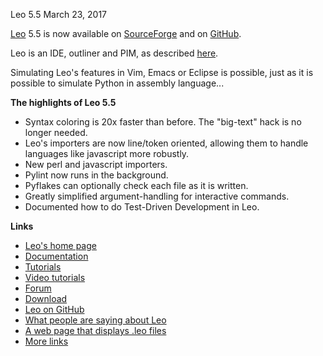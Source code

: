 Leo 5.5 March 23, 2017

[Leo](http://leoeditor.com/) 5.5 is now available on [SourceForge](http://sourceforge.net/projects/leo/files/Leo/) and on [GitHub](https://github.com/leo-editor/leo-editor).

Leo is an IDE, outliner and PIM, as described [here](http://leoeditor.com/preface.html).

Simulating Leo's features in Vim, Emacs or Eclipse is possible, just as it is possible to simulate Python in assembly language...

**The highlights of Leo 5.5**

- Syntax coloring is 20x faster than before.
  The "big-text" hack is no longer needed.
- Leo's importers are now line/token oriented, allowing them
  to handle languages like javascript more robustly.
- New perl and javascript importers.
- Pylint now runs in the background.
- Pyflakes can optionally check each file as it is written.
- Greatly simplified argument-handling for interactive commands.
- Documented how to do Test-Driven Development in Leo.

**Links**

- [Leo's home page](http://leoeditor.com)
- [Documentation](http://leoeditor.com/leo_toc.html)
- [Tutorials](http://leoeditor.com/tutorial.html)
- [Video tutorials](http://leoeditor.com/screencasts.html)
- [Forum](http://groups.google.com/group/leo-editor)
- [Download](http://sourceforge.net/projects/leo/files/)
- [Leo on GitHub](https://github.com/leo-editor/leo-editor)
- [What people are saying about Leo](http://leoeditor.com/testimonials.html)
- [A web page that displays .leo files](http://leoeditor.com/load-leo.html)
- [More links](http://leoeditor.com/leoLinks.html)
